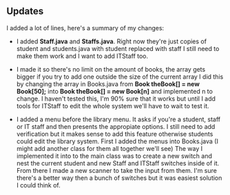 ## Updates

  I added a lot of lines, here's a summary of my changes:
  - I added **Staff.java** and **Staffs.java**. Right now they're just copies of student and students.java with student replaced with staff
    I still need to make them work and I want to add ITStaff too. 
    
  - I made it so there's no limit on the amount of books, the array gets bigger if you try to add one outside the size of the current array
    I did this by changing the array in Books.java from **Book theBook[] = new Book[50];** into **Book theBook[] = new Book[n]** and implemented n to change.
    I haven't tested this, I'm 90% sure that it works but until I add tools for ITStaff to edit the whole system we'll have to wait to test it.
    
  - I added a menu before the library menu. It asks if you're a student, staff or IT staff and then presents the appropiate options. 
    I still need to add verification but it makes sense to add this feature otherwise students could edit the library system. 
    First I added the menus into Books.java (I might add another class for them all together we'll see) 
    The way I implemented it into to the main class was to create a new switch and nest the current student and new Staff and ITStaff switches inside of it.
    From there I made a new scanner to take the input from them.
    I'm sure there's a better way then a bunch of switches but it was easiest solution I could think of. 
